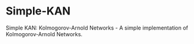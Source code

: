 # Simple-KAN
Simple KAN: Kolmogorov-Arnold Networks - A simple implementation of Kolmogorov-Arnold Networks.
